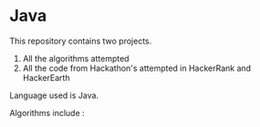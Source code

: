 # Java

This repository contains two projects. 
1. All the algorithms attempted 
2. All the code from Hackathon's attempted in HackerRank and HackerEarth 

Language used is Java. 

Algorithms include :


